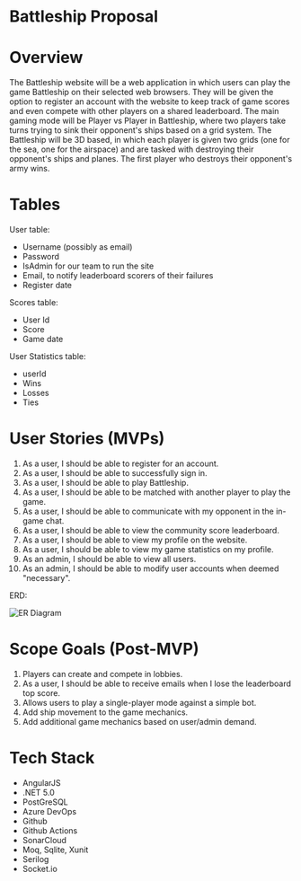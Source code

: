 # **Battleship Proposal**

# Overview

The Battleship website will be a web application in which users can play the game Battleship on their selected web browsers. They will be given the option to register an account with the website to keep track of game scores and even compete with other players on a shared leaderboard. The main gaming mode will be Player vs Player in Battleship, where two players take turns trying to sink their opponent&#39;s ships based on a grid system. The Battleship will be 3D based, in which each player is given two grids (one for the sea, one for the airspace) and are tasked with destroying their opponent&#39;s ships and planes. The first player who destroys their opponent&#39;s army wins.

# Tables

User table:
  - Username (possibly as email)
  - Password
  - IsAdmin for our team to run the site
  - Email, to notify leaderboard scorers of their failures
  - Register date

Scores table:
  - User Id
  - Score
  - Game date

User Statistics table:
  - userId
  - Wins
  - Losses
  - Ties

# User Stories (MVPs)
1. As a user, I should be able to register for an account.
2. As a user, I should be able to successfully sign in.
3. As a user, I should be able to play Battleship.
4. As a user, I should be able to be matched with another player to play the game.
5. As a user, I should be able to communicate with my opponent in the in-game chat.
6. As a user, I should be able to view the community score leaderboard.
7. As a user, I should be able to view my profile on the website.
8. As a user, I should be able to view my game statistics on my profile.
9. As an admin, I should be able to view all users.
10. As an admin, I should be able to modify user accounts when deemed &quot;necessary&quot;.

ERD:

 ![ER Diagram](https://cdn.discordapp.com/attachments/667131265773731903/870729388939968512/unknown.png)
 
 # Scope Goals (Post-MVP)
1. Players can create and compete in lobbies.
2. As a user, I should be able to receive emails when I lose the leaderboard top score.
3. Allows users to play a single-player mode against a simple bot.
4. Add ship movement to the game mechanics.
5. Add additional game mechanics based on user/admin demand.

# Tech Stack
- AngularJS
- .NET 5.0
- PostGreSQL
- Azure DevOps
- Github
- Github Actions
- SonarCloud
- Moq, Sqlite, Xunit
- Serilog
- Socket.io